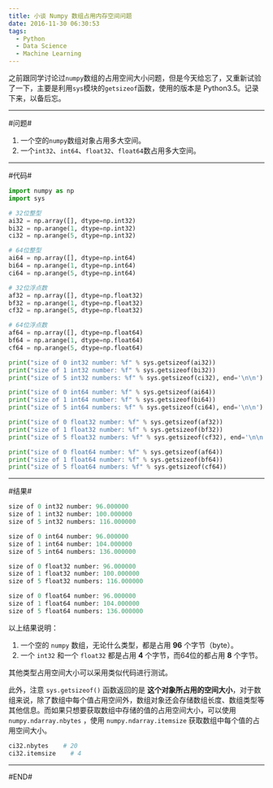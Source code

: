 ```yaml
---
title: 小谈 Numpy 数组占用内存空间问题
date: 2016-11-30 06:30:53
tags:
  - Python
  - Data Science
  - Machine Learning
---
```


之前跟同学讨论过`numpy`数组的占用空间大小问题，但是今天给忘了，又重新试验了一下，主要是利用`sys`模块的`getsizeof`函数，使用的版本是 Python3.5。记录下来，以备后忘。

<!-- more -->

---

#问题#
1.  一个空的`numpy`数组对象占用多大空间。
2. 一个`int32`、`int64`、`float32`、`float64`数占用多大空间。

---

#代码#
```python
import numpy as np
import sys

# 32位整型
ai32 = np.array([], dtype=np.int32)
bi32 = np.arange(1, dtype=np.int32)
ci32 = np.arange(5, dtype=np.int32)

# 64位整型
ai64 = np.array([], dtype=np.int64)
bi64 = np.arange(1, dtype=np.int64)
ci64 = np.arange(5, dtype=np.int64)

# 32位浮点数
af32 = np.array([], dtype=np.float32)
bf32 = np.arange(1, dtype=np.float32)
cf32 = np.arange(5, dtype=np.float32)

# 64位浮点数
af64 = np.array([], dtype=np.float64)
bf64 = np.arange(1, dtype=np.float64)
cf64 = np.arange(5, dtype=np.float64)

print("size of 0 int32 number: %f" % sys.getsizeof(ai32))
print("size of 1 int32 number: %f" % sys.getsizeof(bi32))
print("size of 5 int32 numbers: %f" % sys.getsizeof(ci32), end='\n\n')

print("size of 0 int64 number: %f" % sys.getsizeof(ai64))
print("size of 1 int64 number: %f" % sys.getsizeof(bi64))
print("size of 5 int64 numbers: %f" % sys.getsizeof(ci64), end='\n\n')

print("size of 0 float32 number: %f" % sys.getsizeof(af32))
print("size of 1 float32 number: %f" % sys.getsizeof(bf32))
print("size of 5 float32 numbers: %f" % sys.getsizeof(cf32), end='\n\n')

print("size of 0 float64 number: %f" % sys.getsizeof(af64))
print("size of 1 float64 number: %f" % sys.getsizeof(bf64))
print("size of 5 float64 numbers: %f" % sys.getsizeof(cf64))
```

---

#结果#

```python
size of 0 int32 number: 96.000000
size of 1 int32 number: 100.000000
size of 5 int32 numbers: 116.000000

size of 0 int64 number: 96.000000
size of 1 int64 number: 104.000000
size of 5 int64 numbers: 136.000000

size of 0 float32 number: 96.000000
size of 1 float32 number: 100.000000
size of 5 float32 numbers: 116.000000

size of 0 float64 number: 96.000000
size of 1 float64 number: 104.000000
size of 5 float64 numbers: 136.000000
```

以上结果说明：

1.  一个空的 `numpy` 数组，无论什么类型，都是占用 **96** 个字节（byte）。
2. 一个 `int32` 和一个 `float32` 都是占用 **4** 个字节，而64位的都占用 **8** 个字节。

其他类型占用空间大小可以采用类似代码进行测试。

此外，注意 `sys.getsizeof()` 函数返回的是 **这个对象所占用的空间大小**，对于数组来说，除了数组中每个值占用空间外，数组对象还会存储数组长度、数组类型等其他信息。而如果只想要获取数组中存储的值的占用空间大小，可以使用 `numpy.ndarray.nbytes` ，使用 `numpy.ndarray.itemsize` 获取数组中每个值的占用空间大小。

```python
ci32.nbytes    # 20
ci32.itemsize    # 4
``` 

---

#END#
